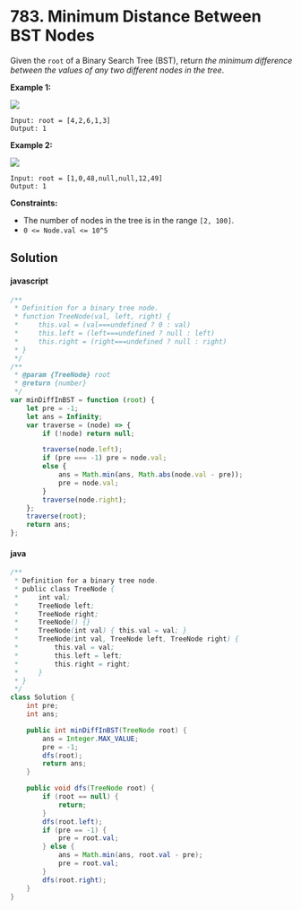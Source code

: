 # 783. Minimum Distance Between BST Nodes

Given the `root` of a Binary Search Tree (BST), return _the minimum difference between the values of any two different nodes in the tree_.

**Example 1:**

![](https://assets.leetcode.com/uploads/2021/02/05/bst1.jpg)

```text
Input: root = [4,2,6,1,3]
Output: 1
```

**Example 2:**

![](https://assets.leetcode.com/uploads/2021/02/05/bst2.jpg)

```text
Input: root = [1,0,48,null,null,12,49]
Output: 1
```

**Constraints:**

-   The number of nodes in the tree is in the range `[2, 100]`.
-   `0 <= Node.val <= 10^5`

## Solution

#### javascript

```javascript
/**
 * Definition for a binary tree node.
 * function TreeNode(val, left, right) {
 *     this.val = (val===undefined ? 0 : val)
 *     this.left = (left===undefined ? null : left)
 *     this.right = (right===undefined ? null : right)
 * }
 */
/**
 * @param {TreeNode} root
 * @return {number}
 */
var minDiffInBST = function (root) {
    let pre = -1;
    let ans = Infinity;
    var traverse = (node) => {
        if (!node) return null;

        traverse(node.left);
        if (pre === -1) pre = node.val;
        else {
            ans = Math.min(ans, Math.abs(node.val - pre));
            pre = node.val;
        }
        traverse(node.right);
    };
    traverse(root);
    return ans;
};
```

#### java

```java
/**
 * Definition for a binary tree node.
 * public class TreeNode {
 *     int val;
 *     TreeNode left;
 *     TreeNode right;
 *     TreeNode() {}
 *     TreeNode(int val) { this.val = val; }
 *     TreeNode(int val, TreeNode left, TreeNode right) {
 *         this.val = val;
 *         this.left = left;
 *         this.right = right;
 *     }
 * }
 */
class Solution {
    int pre;
    int ans;

    public int minDiffInBST(TreeNode root) {
        ans = Integer.MAX_VALUE;
        pre = -1;
        dfs(root);
        return ans;
    }

    public void dfs(TreeNode root) {
        if (root == null) {
            return;
        }
        dfs(root.left);
        if (pre == -1) {
            pre = root.val;
        } else {
            ans = Math.min(ans, root.val - pre);
            pre = root.val;
        }
        dfs(root.right);
    }
}
```
